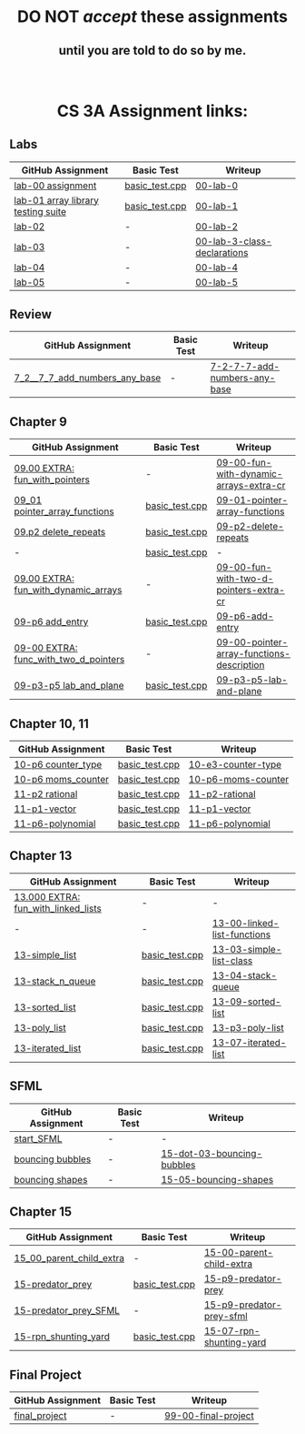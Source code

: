 # <p align="center">DO NOT _accept_ these assignments </p>

## <p align="center">until you are told to do so by me.</p>

<br/>

# <p align="center">CS 3A Assignment links:</p>

## Labs

| GitHub Assignment | Basic Test | Writeup |
|-------------------|------------|---------|
| [lab-00 assignment](https://classroom.github.com/a/qidO1KYV) | [basic_test.cpp](basic_tests/lab-00/basic_test.cpp) | [00-lab-0](https://barkeshli-pcc.github.io/cs3A_assignment_links/writeups/00-lab-0.html) |
| [lab-01 array library testing suite](https://classroom.github.com/a/p02xacUI) | [basic_test.cpp](basic_tests/lab-01/basic_test.cpp) | [00-lab-1](https://barkeshli-pcc.github.io/cs3A_assignment_links/writeups/00-lab-1.html) |
| [lab-02](https://classroom.github.com/a/c8S8DcIV) | - | [00-lab-2](https://barkeshli-pcc.github.io/cs3A_assignment_links/writeups/00-lab-2.html) |
| [lab-03](https://classroom.github.com/a/Z0BSqLU_) | - | [00-lab-3-class-declarations](https://barkeshli-pcc.github.io/cs3A_assignment_links/writeups/00-lab-3-class-declarations.html) |
| [lab-04](https://classroom.github.com/a/h0VMUsCY) | - | [00-lab-4](https://barkeshli-pcc.github.io/cs3A_assignment_links/writeups/00-lab-4.html) |
| [lab-05](https://classroom.github.com/a/glS7JhNr) | - | [00-lab-5](https://barkeshli-pcc.github.io/cs3A_assignment_links/writeups/00-lab-5.html) |

## Review

| GitHub Assignment | Basic Test | Writeup |
|-------------------|------------|---------|
| [7_2__7_7_add_numbers_any_base](https://classroom.github.com/a/TmwJyjFg) | - | [7-2-7-7-add-numbers-any-base](https://barkeshli-pcc.github.io/cs3A_assignment_links/writeups/7-2-7-7-add-numbers-any-base.html) |

## Chapter 9

| GitHub Assignment | Basic Test | Writeup |
|-------------------|------------|---------|
| [09.00 EXTRA: fun_with_pointers](https://classroom.github.com/a/IRC876ms) | - | [09-00-fun-with-dynamic-arrays-extra-cr](https://barkeshli-pcc.github.io/cs3A_assignment_links/writeups/09-00-fun-with-dynamic-arrays-extra-cr.html) |
| [09_01 pointer_array_functions](https://classroom.github.com/a/adfUtOuD) | [basic_test.cpp](basic_tests/09_01_pointer_array_functions/basic_test.cpp) | [09-01-pointer-array-functions](https://barkeshli-pcc.github.io/cs3A_assignment_links/writeups/09-01-pointer-array-functions.html) |
| [09.p2 delete_repeats](https://classroom.github.com/a/vZtmeQ3x) | [basic_test.cpp](basic_tests/09-p2-delete_repeats/basic_test.cpp) | [09-p2-delete-repeats](https://barkeshli-pcc.github.io/cs3A_assignment_links/writeups/09-p2-delete-repeats.html) |
| - | [basic_test.cpp](basic_tests/09-03-union_intersection/basic_test.cpp) | - |
| [09.00 EXTRA: fun_with_dynamic_arrays](https://classroom.github.com/a/vZcOyz9U) | - | [09-00-fun-with-two-d-pointers-extra-cr](https://barkeshli-pcc.github.io/cs3A_assignment_links/writeups/09-00-fun-with-two-d-pointers-extra-cr.html) |
| [09-p6 add_entry](https://classroom.github.com/a/lhTwoGSe) | [basic_test.cpp](basic_tests/09-p6-add_entry/basic_test.cpp) | [09-p6-add-entry](https://barkeshli-pcc.github.io/cs3A_assignment_links/writeups/09-p6-add-entry.html) |
| [09-00 EXTRA: func_with_two_d_pointers](https://classroom.github.com/a/9Y3H8Pci) | - | [09-00-pointer-array-functions-description](https://barkeshli-pcc.github.io/cs3A_assignment_links/writeups/09-00-pointer-array-functions-description.html) |
| [09-p3-p5 lab_and_plane](https://classroom.github.com/a/n8CIYltG) | [basic_test.cpp](basic_tests/09-p3-lab_and_plane/basic_test.cpp) | [09-p3-p5-lab-and-plane](https://barkeshli-pcc.github.io/cs3A_assignment_links/writeups/09-p3-p5-lab-and-plane.html) |

## Chapter 10, 11

| GitHub Assignment | Basic Test | Writeup |
|-------------------|------------|---------|
| [10-p6 counter_type](https://classroom.github.com/a/QE5CLJ1-) | [basic_test.cpp](basic_tests/10-p6-counter_type/basic_test..cpp) | [10-e3-counter-type](https://barkeshli-pcc.github.io/cs3A_assignment_links/writeups/10-e3-counter-type.html) |
| [10-p6 moms_counter](https://classroom.github.com/a/noDza1ZR) | [basic_test.cpp](basic_tests/10_p6_moms_counter/basic_test.cpp) | [10-p6-moms-counter](https://barkeshli-pcc.github.io/cs3A_assignment_links/writeups/10-p6-moms-counter.html) |
| [11-p2 rational](https://classroom.github.com/a/ZNfu6rgz) | [basic_test.cpp](basic_tests/11-p2-rational/basic_test.cpp) | [11-p2-rational](https://barkeshli-pcc.github.io/cs3A_assignment_links/writeups/11-p2-rational.html) |
| [11-p1-vector](https://classroom.github.com/a/nKAOa0d_) | [basic_test.cpp](basic_tests/11-p1-vector/basic_test.cpp) | [11-p1-vector](https://barkeshli-pcc.github.io/cs3A_assignment_links/writeups/11-p1-vector.html) |
| [11-p6-polynomial](https://classroom.github.com/a/YGY460Si) | [basic_test.cpp](basic_tests/11-p6-polynomial/basic_test.cpp) | [11-p6-polynomial](https://barkeshli-pcc.github.io/cs3A_assignment_links/writeups/11-p6-polynomial.html) |

## Chapter 13

| GitHub Assignment | Basic Test | Writeup |
|-------------------|------------|---------|
| [13.000 EXTRA: fun_with_linked_lists](https://classroom.github.com/a/rZU1Iw45) | - | - |
| - | - | [13-00-linked-list-functions](https://barkeshli-pcc.github.io/cs3A_assignment_links/writeups/13-00-linked-list-functions.html) |
| [13-simple_list](https://classroom.github.com/a/AeOHoXgo) | [basic_test.cpp](basic_tests/13-list_simple/basic_test.cpp) | [13-03-simple-list-class](https://barkeshli-pcc.github.io/cs3A_assignment_links/writeups/13-03-simple-list-class.html) |
| [13-stack_n_queue](https://classroom.github.com/a/5W8VE184) | [basic_test.cpp](basic_tests/13-stack_n_queue/basic_test.cpp) | [13-04-stack-queue](https://barkeshli-pcc.github.io/cs3A_assignment_links/writeups/13-04-stack-queue.html) |
| [13-sorted_list](https://classroom.github.com/a/K_EvFVye) | [basic_test.cpp](basic_tests/13-list_sorted/basic_test.cpp) | [13-09-sorted-list](https://barkeshli-pcc.github.io/cs3A_assignment_links/writeups/13-09-sorted-list.html) |
| [13-poly_list](https://classroom.github.com/a/eGXqluGY) | [basic_test.cpp](basic_tests/13-poly_list/basic_test.cpp) | [13-p3-poly-list](https://barkeshli-pcc.github.io/cs3A_assignment_links/writeups/13-p3-poly-list.html) |
| [13-iterated_list](https://classroom.github.com/a/6WLvZjfi) | [basic_test.cpp](basic_tests/13-list_iterated/basic_test.cpp) | [13-07-iterated-list](https://barkeshli-pcc.github.io/cs3A_assignment_links/writeups/13-07-iterated-list.html) |

## SFML

| GitHub Assignment | Basic Test | Writeup |
|-------------------|------------|---------|
| [start_SFML](https://classroom.github.com/a/aSSkyzPk) | - | - |
| [bouncing bubbles](https://classroom.github.com/a/LxZMA8mY) | - | [15-dot-03-bouncing-bubbles](https://barkeshli-pcc.github.io/cs3A_assignment_links/writeups/15-dot-03-bouncing-bubbles.html) |
| [bouncing shapes](https://classroom.github.com/a/go1Mz8Lr) | - | [15-05-bouncing-shapes](https://barkeshli-pcc.github.io/cs3A_assignment_links/writeups/15-05-bouncing-shapes.html) |

## Chapter 15

| GitHub Assignment | Basic Test | Writeup |
|-------------------|------------|---------|
| [15_00_parent_child_extra](https://classroom.github.com/a/kQFDAtBV) | - | [15-00-parent-child-extra](https://barkeshli-pcc.github.io/cs3A_assignment_links/writeups/15-00-parent-child-extra.html) |
| [15-predator_prey](https://classroom.github.com/a/nOSmDF_n) | [basic_test.cpp](basic_tests/15-p9-predator-prey/basic_test.cpp) | [15-p9-predator-prey](https://barkeshli-pcc.github.io/cs3A_assignment_links/writeups/15-p9-predator-prey.html) |
| [15-predator_prey_SFML](https://classroom.github.com/a/18y4-6aW) | - | [15-p9-predator-prey-sfml](https://barkeshli-pcc.github.io/cs3A_assignment_links/writeups/15-p9-predator-prey-sfml.html) |
| [15-rpn_shunting_yard](https://classroom.github.com/a/RivqFj8e) | [basic_test.cpp](basic_tests/15_rpn_shunting_yard/basic_test.cpp) | [15-07-rpn-shunting-yard](https://barkeshli-pcc.github.io/cs3A_assignment_links/writeups/15-07-rpn-shunting-yard.html) |

## Final Project

| GitHub Assignment | Basic Test | Writeup |
|-------------------|------------|---------|
| [final_project](https://classroom.github.com/a/cinAbsYq) | - | [99-00-final-project](https://barkeshli-pcc.github.io/cs3A_assignment_links/writeups/99-00-final-project.html) |